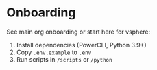 # Onboarding

See main org onboarding or start here for vsphere:
1. Install dependencies (PowerCLI, Python 3.9+)
2. Copy `.env.example` to `.env`
3. Run scripts in `/scripts` or `/python`

